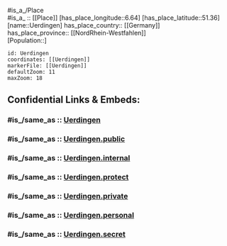 ﻿---
confidential: public
isDeleted: false
location:
- 51.36
- 6.64
mapmarker: city
mapzoom:
- 7
- 12
SpocWebEntityId:
- 35095
- 35898
tags:
- geo/City
type: City
---

#is_a_/Place  
#is_a_ :: [[Place]] 
[has_place_longitude::6.64] 
[has_place_latitude::51.36] 
[name::Uerdingen] 
has_place_country:: [[Germany]]  
has_place_province:: [[NordRhein-Westfahlen]]  
[Population::] 



```leaflet
id: Uerdingen
coordinates: [[Uerdingen]] 
markerFile: [[Uerdingen]] 
defaultZoom: 11 
maxZoom: 18
```


## Confidential Links & Embeds: 

### #is_/same_as :: [Uerdingen](/_Standards/Earth/Continent/Europe/Europe~Central/Germany/Germany~West/Nordrhein-Westfalen/counties~NW/Krefeld/Uerdingen.md) 

### #is_/same_as :: [Uerdingen.public](/_public/Earth/Continent/Europe/Europe~Central/Germany/Germany~West/Nordrhein-Westfalen/counties~NW/Krefeld/Uerdingen.public.md) 

### #is_/same_as :: [Uerdingen.internal](/_internal/Earth/Continent/Europe/Europe~Central/Germany/Germany~West/Nordrhein-Westfalen/counties~NW/Krefeld/Uerdingen.internal.md) 

### #is_/same_as :: [Uerdingen.protect](/_protect/Earth/Continent/Europe/Europe~Central/Germany/Germany~West/Nordrhein-Westfalen/counties~NW/Krefeld/Uerdingen.protect.md) 

### #is_/same_as :: [Uerdingen.private](/_private/Earth/Continent/Europe/Europe~Central/Germany/Germany~West/Nordrhein-Westfalen/counties~NW/Krefeld/Uerdingen.private.md) 

### #is_/same_as :: [Uerdingen.personal](/_personal/Earth/Continent/Europe/Europe~Central/Germany/Germany~West/Nordrhein-Westfalen/counties~NW/Krefeld/Uerdingen.personal.md) 

### #is_/same_as :: [Uerdingen.secret](/_secret/Earth/Continent/Europe/Europe~Central/Germany/Germany~West/Nordrhein-Westfalen/counties~NW/Krefeld/Uerdingen.secret.md)

